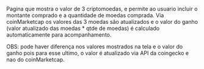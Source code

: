 Pagina que mostra o valor de 3 criptomoedas, e permite ao usuario incluir o montante comprado e a quantidade de moedas comprada.
Via coinMarketcap os valores das 3 moedas são atualizados e o valor do ganho (valor atualizado das moedas * qtde de moedas) é
calculado automaticamente para acompanhamento.

OBS: pode haver diferença nos valores mostrados na tela e o valor do ganho pois para esse ultimo, o valor é atualizado via
API da coingecko e nao do coinMarketcap.
